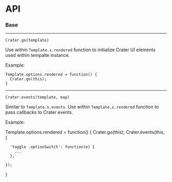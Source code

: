 



# API

### Base

------------------------------------------------------------

    Crater.go(template)


Use within `Template.x.rendered` function to initialize Crater UI elements
used within tempalte instance.


Example:
 
    Template.options.rendered = function() {
      Crater.go(this);
    }

------------------------------------------------------------


    Crater.events(template, map)

Similar to `Template.x.events`. Use within `Template.x.rendered` function
to pass callbacks to Crater events.


Example:

  Template.options.rendered = function() {
    Crater.go(this);
    Crater.events(this, {

      'toggle .optionSwitch': function(e) {
        ...
      },

    });

  }

